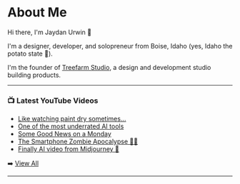 # About Me

Hi there, I'm Jaydan Urwin 👋

I'm a designer, developer, and solopreneur from Boise, Idaho (yes, Idaho the potato state 🥔).

I'm the founder of [Treefarm Studio](https://treefarm.studio), a design and development studio building products.

--- 

### 📺 Latest YouTube Videos 
<!-- YOUTUBE:START -->
- [Like watching paint dry sometimes…](https://www.youtube.com/shorts/iPWgPqb_Nu8)
- [One of the most underrated AI tools](https://www.youtube.com/shorts/D9cKKd8lCbs)
- [Some Good News on a Monday](https://www.youtube.com/shorts/rCokwtl7mlk)
- [The Smartphone Zombie Apocalypse 🧟‍♂️](https://www.youtube.com/shorts/dcAVzuDV4Bo)
- [Finally AI video from Midjourney 🎥](https://www.youtube.com/shorts/-n3vc6uWIv4)
<!-- YOUTUBE:END --> 

➡️ [View All](https://youtube.com/@JaydanUrwin) 

---

<!--
**jaydanurwin/jaydanurwin** is a ✨ _special_ ✨ repository because its `README.md` (this file) appears on your GitHub profile.

Here are some ideas to get you started:

- 🔭 I’m currently working on ...
- 🌱 I’m currently learning ...
- 👯 I’m looking to collaborate on ...
- 🤔 I’m looking for help with ...
- 💬 Ask me about ...
- 📫 How to reach me: ...
- 😄 Pronouns: ...
- ⚡ Fun fact: ...
-->
